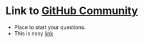# Link to [GitHub Community](https://github.com/community)
 * Place to start your questions.
 * This is easy [link](https://github.com/orgs/community/discussions/new/choose)